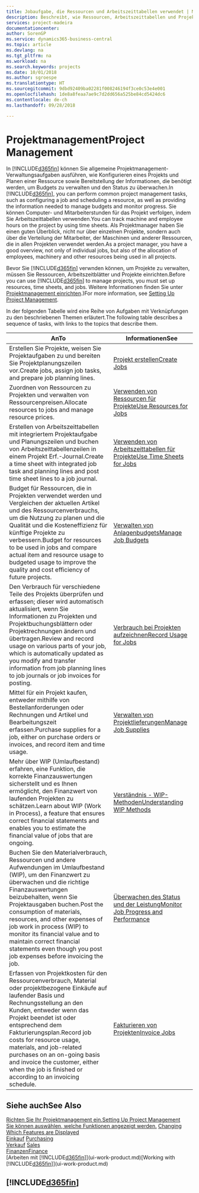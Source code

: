 ```yaml
---
title: Jobaufgabe, die Ressourcen und Arbeitszeittabellen verwendet | Microsoft Docs
description: Beschreibt, wie Ressourcen, Arbeitszeittabellen und Projekte genutzt werden, um Projekte zu verwalten.
services: project-madeira
documentationcenter: 
author: SorenGP
ms.service: dynamics365-business-central
ms.topic: article
ms.devlang: na
ms.tgt_pltfrm: na
ms.workload: na
ms.search.keywords: projects
ms.date: 10/01/2018
ms.author: sgroespe
ms.translationtype: HT
ms.sourcegitcommit: 9dbd92409ba02281f008246194f3ce0c53e4e001
ms.openlocfilehash: 1de8a8feaa7ae9c7d2dd656a525be84cd5424dc6
ms.contentlocale: de-ch
ms.lasthandoff: 09/28/2018

---
```

# <a name="project-management"></a><span data-ttu-id="033fe-103">Projektmanagement</span><span class="sxs-lookup"><span data-stu-id="033fe-103">Project Management</span></span>
<span data-ttu-id="033fe-104">In [!INCLUDE[d365fin](includes/d365fin_md.md)] können Sie allgemeine Projektmanagement-Verwaltungsaufgaben ausführen, wie Konfigurieren eines Projekts und Planen einer Ressource sowie Bereitstellung der Informationen, die benötigt werden, um Budgets zu verwalten und den Status zu überwachen.</span><span class="sxs-lookup"><span data-stu-id="033fe-104">In [!INCLUDE[d365fin](includes/d365fin_md.md)], you can perform common project management tasks, such as configuring a job and scheduling a resource, as well as providing the information needed to manage budgets and monitor progress.</span></span> <span data-ttu-id="033fe-105">Sie können Computer- und Mitarbeiterstunden für das Projekt verfolgen, indem Sie Arbeitszeittabellen verwenden.</span><span class="sxs-lookup"><span data-stu-id="033fe-105">You can track machine and employee hours on the project by using time sheets.</span></span> <span data-ttu-id="033fe-106">Als Projektmanager haben Sie einen guten Überblick, nicht nur über einzelnen Projekte, sondern auch über die Verteilung der Mitarbeiter, der Maschinen und anderer Ressourcen, die in allen Projekten verwendet werden.</span><span class="sxs-lookup"><span data-stu-id="033fe-106">As a project manager, you have a good overview, not only of individual jobs, but also of the allocation of employees, machinery and other resources being used in all projects.</span></span>

<span data-ttu-id="033fe-107">Bevor Sie [!INCLUDE[d365fin](includes/d365fin_md.md)] verwnden können, um Projekte zu verwalten, müssen Sie Ressourcen, Arbeitszeitblätter und Projekte einrichten.</span><span class="sxs-lookup"><span data-stu-id="033fe-107">Before you can use [!INCLUDE[d365fin](includes/d365fin_md.md)] to manage projects, you must set up resources, time sheets, and jobs.</span></span> <span data-ttu-id="033fe-108">Weitere Informationen finden Sie unter [Projektmanagement einrichten](projects-setup-projects.md).)</span><span class="sxs-lookup"><span data-stu-id="033fe-108">For more information, see [Setting Up Project Management](projects-setup-projects.md).</span></span>  

<span data-ttu-id="033fe-109">In der folgenden Tabelle wird eine Reihe von Aufgaben mit Verknüpfungen zu den beschriebenen Themen erläutert.</span><span class="sxs-lookup"><span data-stu-id="033fe-109">The following table describes a sequence of tasks, with links to the topics that describe them.</span></span>

| <span data-ttu-id="033fe-110">An</span><span class="sxs-lookup"><span data-stu-id="033fe-110">To</span></span> | <span data-ttu-id="033fe-111">Informationen</span><span class="sxs-lookup"><span data-stu-id="033fe-111">See</span></span> |
| --- | --- |
| <span data-ttu-id="033fe-112">Erstellen Sie Projekte, weisen Sie Projektaufgaben zu und bereiten Sie Projektplanungszeilen vor.</span><span class="sxs-lookup"><span data-stu-id="033fe-112">Create jobs, assign job tasks, and prepare job planning lines.</span></span> |[<span data-ttu-id="033fe-113">Projekt erstellen</span><span class="sxs-lookup"><span data-stu-id="033fe-113">Create Jobs</span></span>](projects-how-create-jobs.md) |
| <span data-ttu-id="033fe-114">Zuordnen von Ressourcen zu Projekten und verwalten von Ressourcenpreisen.</span><span class="sxs-lookup"><span data-stu-id="033fe-114">Allocate resources to jobs and manage resource prices.</span></span> |[<span data-ttu-id="033fe-115">Verwenden von Ressourcen für Projekte</span><span class="sxs-lookup"><span data-stu-id="033fe-115">Use Resources for Jobs</span></span>](projects-how-use-resources.md) |
| <span data-ttu-id="033fe-116">Erstellen von Arbeitszeittabellen mit integriertem Projektaufgabe und Planungszeilen und buchen von Arbeitszeittabellenzeilen in einem Projekt Erf.-Journal.</span><span class="sxs-lookup"><span data-stu-id="033fe-116">Create a time sheet with integrated job task and planning lines and post time sheet lines to a job journal.</span></span> |[<span data-ttu-id="033fe-117">Verwenden von Arbeitszeittabellen für Projekte</span><span class="sxs-lookup"><span data-stu-id="033fe-117">Use Time Sheets for Jobs</span></span>](projects-how-use-time-sheets.md) |
| <span data-ttu-id="033fe-118">Budget für Ressourcen, die in Projekten verwendet werden und Vergleichen der aktuellen Artikel und des Ressourcenverbrauchs, um die Nutzung zu planen und die Qualität und die Kosteneffizienz für künftige Projekte zu verbessern.</span><span class="sxs-lookup"><span data-stu-id="033fe-118">Budget for resources to be used in jobs and compare actual item and resource usage to budgeted usage to improve the quality and cost efficiency of future projects.</span></span> |[<span data-ttu-id="033fe-119">Verwalten von Anlagenbudgets</span><span class="sxs-lookup"><span data-stu-id="033fe-119">Manage Job Budgets</span></span>](projects-how-manage-budgets.md) |
| <span data-ttu-id="033fe-120">Den Verbrauch für verschiedene Teile des Projekts überprüfen und erfassen; dieser wird automatisch aktualisiert, wenn Sie Informationen zu Projekten und Projektbuchungsblättern oder Projektrechnungen ändern und übertragen.</span><span class="sxs-lookup"><span data-stu-id="033fe-120">Review and record usage on various parts of your job, which is automatically updated as you modify and transfer information from job planning lines to job journals or job invoices for posting.</span></span> |[<span data-ttu-id="033fe-121">Verbrauch bei Projekten aufzeichnen</span><span class="sxs-lookup"><span data-stu-id="033fe-121">Record Usage for Jobs</span></span>](projects-how-record-job-usage.md) |
| <span data-ttu-id="033fe-122">Mittel für ein Projekt kaufen, entweder mithilfe von Bestellanforderungen oder Rechnungen und Artikel und Bearbeitungszeit erfassen.</span><span class="sxs-lookup"><span data-stu-id="033fe-122">Purchase supplies for a job, either on purchase orders or invoices, and record item and time usage.</span></span> |[<span data-ttu-id="033fe-123">Verwalten von Projektlieferungen</span><span class="sxs-lookup"><span data-stu-id="033fe-123">Manage Job Supplies</span></span>](projects-how-manage-project-supplies.md) |
| <span data-ttu-id="033fe-124">Mehr über WIP (Umlaufbestand) erfahren, eine Funktion, die korrekte Finanzauswertungen sicherstellt und es Ihnen ermöglicht, den Finanzwert von laufenden Projekten zu schätzen.</span><span class="sxs-lookup"><span data-stu-id="033fe-124">Learn about WIP (Work in Process), a feature that ensures correct financial statements and enables you to estimate the financial value of jobs that are ongoing.</span></span> |[<span data-ttu-id="033fe-125">Verständnis - WIP-Methoden</span><span class="sxs-lookup"><span data-stu-id="033fe-125">Understanding WIP Methods</span></span>](projects-understanding-wip.md) |
| <span data-ttu-id="033fe-126">Buchen Sie den Materialverbrauch, Ressourcen und andere Aufwendungen im Umlaufbestand (WIP), um den Finanzwert zu überwachen und die richtige Finanzauswertungen beizubehalten, wenn Sie Projektausgaben buchen.</span><span class="sxs-lookup"><span data-stu-id="033fe-126">Post the consumption of materials, resources, and other expenses of job work in process (WIP) to monitor its financial value and to maintain correct financial statements even though you post job expenses before invoicing the job.</span></span> |[<span data-ttu-id="033fe-127">Überwachen des Status und der Leistung</span><span class="sxs-lookup"><span data-stu-id="033fe-127">Monitor Job Progress and Performance</span></span>](projects-how-monitor-progress-performance.md) |
| <span data-ttu-id="033fe-128">Erfassen von Projektkosten für den Ressourcenverbrauch, Material oder projektbezogene Einkäufe auf laufender Basis und Rechnungsstellung an den Kunden, entweder wenn das Projekt beendet ist oder entsprechend dem Fakturierungsplan.</span><span class="sxs-lookup"><span data-stu-id="033fe-128">Record job costs for resource usage, materials, and job-related purchases on an on-going basis and invoice the customer, either when the job is finished or according to an invoicing schedule.</span></span> |[<span data-ttu-id="033fe-129">Fakturieren von Projekten</span><span class="sxs-lookup"><span data-stu-id="033fe-129">Invoice Jobs</span></span>](projects-how-invoice-jobs.md) |

## <a name="see-also"></a><span data-ttu-id="033fe-130">Siehe auch</span><span class="sxs-lookup"><span data-stu-id="033fe-130">See Also</span></span>
[<span data-ttu-id="033fe-131">Richten Sie Ihr Projektmanagement ein.</span><span class="sxs-lookup"><span data-stu-id="033fe-131">Setting Up Project Management</span></span>](projects-setup-projects.md)  
<span data-ttu-id="033fe-132">[Sie können auswählen, welche Funktionen angezeigt werden.](ui-experiences.md)    </span><span class="sxs-lookup"><span data-stu-id="033fe-132">[Changing Which Features are Displayed](ui-experiences.md)    </span></span>  
<span data-ttu-id="033fe-133">[Einkauf](purchasing-manage-purchasing.md)       </span><span class="sxs-lookup"><span data-stu-id="033fe-133">[Purchasing](purchasing-manage-purchasing.md)       </span></span>  
<span data-ttu-id="033fe-134">[Verkauf](sales-manage-sales.md)  </span><span class="sxs-lookup"><span data-stu-id="033fe-134">[Sales](sales-manage-sales.md)  </span></span>  
[<span data-ttu-id="033fe-135">Finanzen</span><span class="sxs-lookup"><span data-stu-id="033fe-135">Finance</span></span>](finance.md)  
<span data-ttu-id="033fe-136">[Arbeiten mit [!INCLUDE[d365fin](includes/d365fin_md.md)]](ui-work-product.md)</span><span class="sxs-lookup"><span data-stu-id="033fe-136">[Working with [!INCLUDE[d365fin](includes/d365fin_md.md)]](ui-work-product.md)</span></span>  

## [!INCLUDE[d365fin](includes/free_trial_md.md)]  
 

